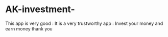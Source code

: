 # AK-investment-
This app is very good : It is a very trustworthy app : Invest your money and earn money thank you
